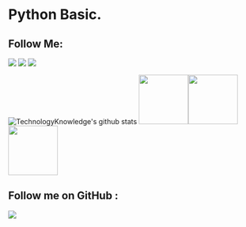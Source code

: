 # Python Basic.


## Follow Me:

[<img src="https://img.shields.io/badge/youtube-CE0000.svg?&style=for-the-badge&logo=youtube&logoColor=white" />](https://www.youtube.com/channel/UCjDJ0IwN3uCOzBnvYoDnesg/featured?view_as=subscriber) [<img src="https://img.shields.io/badge/linkedin-%230077B5.svg?&style=for-the-badge&logo=linkedin&logoColor=white" />](https://www.linkedin.com/in/technology-knowledge-963b291b0/)  [<img src = "https://img.shields.io/badge/twitter-3336FF.svg?&style=for-the-badge&logo=twitter&logoColor=white">](https://twitter.com/TechnologyKnow5)

![TechnologyKnowledge's github stats](https://github-readme-stats.vercel.app/api?username=TechnologyKnowledge&show_icons=true)
<img src="https://i.giphy.com/media/LMt9638dO8dftAjtco/200.webp" width="100"><img src="https://i.giphy.com/media/KzJkzjggfGN5Py6nkT/200.webp" width="100"><img src="https://i.giphy.com/media/IdyAQJVN2kVPNUrojM/200.webp" width="100">

## Follow me on GitHub :

[<img src="https://img.shields.io/badge/github-%2312100E.svg?&style=for-the-badge&logo=github&logoColor=white" />](https://github.com/TechnologyKnowledge?tab=repositories)



